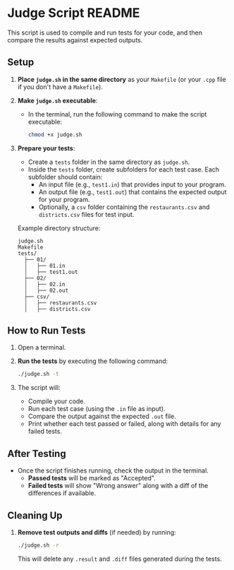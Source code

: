 # Judge Script README

This script is used to compile and run tests for your code, and then compare the results against expected outputs.

## Setup

1. **Place `judge.sh` in the same directory** as your `Makefile` (or your `.cpp` file if you don't have a `Makefile`).

2. **Make `judge.sh` executable**:
   - In the terminal, run the following command to make the script executable:

     ```bash
     chmod +x judge.sh
     ```

3. **Prepare your tests**:
   - Create a `tests` folder in the same directory as `judge.sh`.
   - Inside the `tests` folder, create subfolders for each test case. Each subfolder should contain:
     - An input file (e.g., `test1.in`) that provides input to your program.
     - An output file (e.g., `test1.out`) that contains the expected output for your program.
     - Optionally, a `csv` folder containing the `restaurants.csv` and `districts.csv` files for test input.

   Example directory structure:

   ```text
   judge.sh
   Makefile
   tests/
     ├── 01/
     │   ├── 01.in
     │   ├── test1.out
     ├── 02/
     │   ├── 02.in
     │   ├── 02.out
     ├── csv/
     │   ├── restaurants.csv
     │   ├── districts.csv
   ```

## How to Run Tests

1. Open a terminal.

2. **Run the tests** by executing the following command:

   ```bash
   ./judge.sh -t
   ```

3. The script will:
   - Compile your code.
   - Run each test case (using the `.in` file as input).
   - Compare the output against the expected `.out` file.
   - Print whether each test passed or failed, along with details for any failed tests.

## After Testing

- Once the script finishes running, check the output in the terminal.
  - **Passed tests** will be marked as "Accepted".
  - **Failed tests** will show "Wrong answer" along with a diff of the differences if available.

## Cleaning Up

1. **Remove test outputs and diffs** (if needed) by running:

   ```bash
   ./judge.sh -r
   ```

   This will delete any `.result` and `.diff` files generated during the tests.
